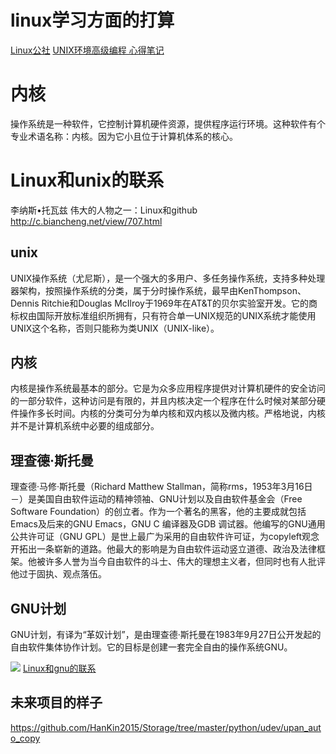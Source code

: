 # linux学习方面的打算



[Linux公社](www.linuxidc.com)
[UNIX环境高级编程 心得笔记](https://www.linuxidc.com/Linux/2017-10/147312.htm)



# 内核
操作系统是一种软件，它控制计算机硬件资源，提供程序运行环境。这种软件有个专业术语名称：内核。因为它小且位于计算机体系的核心。

# Linux和unix的联系
李纳斯•托瓦兹   伟大的人物之一：Linux和github
http://c.biancheng.net/view/707.html

## unix
UNIX操作系统（尤尼斯），是一个强大的多用户、多任务操作系统，支持多种处理器架构，按照操作系统的分类，属于分时操作系统，最早由KenThompson、Dennis Ritchie和Douglas McIlroy于1969年在AT&T的贝尔实验室开发。它的商标权由国际开放标准组织所拥有，只有符合单一UNIX规范的UNIX系统才能使用UNIX这个名称，否则只能称为类UNIX（UNIX-like）。

## 内核 
内核是操作系统最基本的部分。它是为众多应用程序提供对计算机硬件的安全访问的一部分软件，这种访问是有限的，并且内核决定一个程序在什么时候对某部分硬件操作多长时间。内核的分类可分为单内核和双内核以及微内核。严格地说，内核并不是计算机系统中必要的组成部分。


## 理查德·斯托曼
理查德·马修·斯托曼（Richard Matthew Stallman，简称rms，1953年3月16日－）是美国自由软件运动的精神领袖、GNU计划以及自由软件基金会（Free Software Foundation）的创立者。作为一个著名的黑客，他的主要成就包括Emacs及后来的GNU Emacs，GNU C 编译器及GDB 调试器。他编写的GNU通用公共许可证（GNU GPL）是世上最广为采用的自由软件许可证，为copyleft观念开拓出一条崭新的道路。他最大的影响是为自由软件运动竖立道德、政治及法律框架。他被许多人誉为当今自由软件的斗士、伟大的理想主义者，但同时也有人批评他过于固执、观点落伍。

## GNU计划
GNU计划，有译为“革奴计划”，是由理查德·斯托曼在1983年9月27日公开发起的自由软件集体协作计划。它的目标是创建一套完全自由的操作系统GNU。



![](http://c.biancheng.net/uploads/allimg/180926/2-1P926160U0153.jpg)
[Linux和gnu的联系](http://www.gnu.org/gnu/linux-and-gnu.html)


## 未来项目的样子
https://github.com/HanKin2015/Storage/tree/master/python/udev/upan_auto_copy


